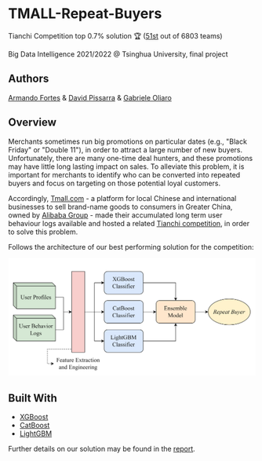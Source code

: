 # TMALL-Repeat-Buyers

Tianchi Competition top 0.7% solution :trophy: ([51st](https://tianchi.aliyun.com/competition/entrance/231576/rankingList) out of 6803 teams)

Big Data Intelligence 2021/2022 @ Tsinghua University, final project

## Authors
[Armando Fortes](https://github.com/atfortes) & [David Pissarra](https://github.com/davidpissarra) & [Gabriele Oliaro](https://github.com/gabrieleoliaro)

## Overview

Merchants sometimes run big promotions on particular dates (e.g., "Black Friday" or "Double 11"), in order to attract a large number of new buyers. Unfortunately, there are many one-time deal hunters, and these promotions may have little long lasting impact on sales. To alleviate this problem, it is important for merchants to identify who can be converted into repeated buyers and focus on targeting on those potential loyal customers.

Accordingly, [Tmall.com](https://www.tmall.com/) - a platform for local Chinese and international businesses to sell brand-name goods to consumers in Greater China, owned by [Alibaba Group](https://www.alibabagroup.com/en/global/home) - made their accumulated long term user behaviour logs available and hosted a related [Tianchi competition](https://tianchi.aliyun.com/competition/entrance/23157), in order to solve this problem.

Follows the architecture of our best performing solution for the competition:

![arch](/docs/figs/arch_readme.png)

## Built With

- [XGBoost](https://xgboost.readthedocs.io/en/stable/)
- [CatBoost](https://catboost.ai/)
- [LightGBM](https://lightgbm.readthedocs.io/en/latest/)

Further details on our solution may be found in the [report](https://github.com/atfortes/TMALL-Repeat-Buyers/blob/main/docs/report.pdf).
